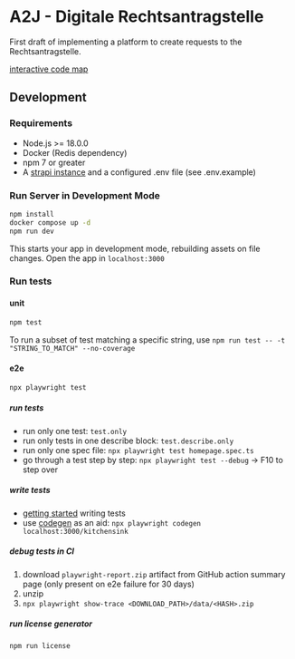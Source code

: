 # A2J - Digitale Rechtsantragstelle

First draft of implementing a platform to create requests to the Rechtsantragstelle.

[interactive code map](https://mango-dune-07a8b7110.1.azurestaticapps.net/?repo=digitalservicebund%2Fa2j-rechtsantragstelle)

## Development

### Requirements

- Node.js >= 18.0.0
- Docker (Redis dependency)
- npm 7 or greater
- A [strapi instance](https://github.com/digitalservicebund/a2j-rechtsantragstelle-strapi) and a configured .env file (see .env.example)

### Run Server in Development Mode

```sh
npm install
docker compose up -d
npm run dev
```

This starts your app in development mode, rebuilding assets on file changes.
Open the app in `localhost:3000`

### Run tests

#### unit

```sh
npm test
```

To run a subset of test matching a specific string, use `npm run test -- -t "STRING_TO_MATCH" --no-coverage`

#### e2e

```sh
npx playwright test
```

##### run tests

- run only one test: `test.only`
- run only tests in one describe block: `test.describe.only`
- run only one spec file: `npx playwright test homepage.spec.ts`
- go through a test step by step: `npx playwright test --debug` -> F10 to step over

##### write tests

- [getting started](https://playwright.dev/docs/writing-tests) writing tests
- use [codegen](https://playwright.dev/docs/codegen-intro) as an aid: `npx playwright codegen localhost:3000/kitchensink`

##### debug tests in CI

1. download `playwright-report.zip` artifact from GitHub action summary page (only present on e2e failure for 30 days)
2. unzip
3. `npx playwright show-trace <DOWNLOAD_PATH>/data/<HASH>.zip`

##### run license generator

`npm run license`
